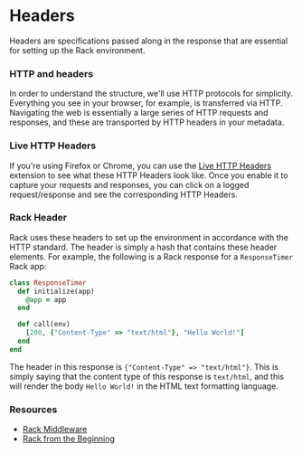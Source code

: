# Headers

Headers are specifications passed along in the response that are essential for setting up the Rack environment.

### HTTP and headers

In order to understand the structure, we'll use HTTP protocols for simplicity. Everything you see in your browser, for example, is transferred via HTTP. Navigating the web is essentially a large series of HTTP requests and responses, and these are transported by HTTP headers in your metadata.

### Live HTTP Headers
If you're using Firefox or Chrome, you can use the [Live HTTP Headers](https://chrome.google.com/webstore/detail/live-http-headers/iaiioopjkcekapmldfgbebdclcnpgnlo?hl=en) extension to see what these HTTP Headers look like. Once you enable it to capture your requests and responses, you can click on a logged request/response and see the corresponding HTTP Headers.

### Rack Header
Rack uses these headers to set up the environment in accordance with the HTTP standard. The header is simply a hash that contains these header elements. For example, the following is a Rack response for a `ResponseTimer` Rack app:

```ruby
class ResponseTimer
  def initialize(app)
    @app = app
  end

  def call(env)
    [200, {"Content-Type" => "text/html"}, "Hello World!"]
  end
end
```

The header in this response is `{"Content-Type" => "text/html"}`. This is simply saying that the content type of this response is `text/html`, and this will render the body `Hello World!` in the HTML text formatting language.

### Resources
- [Rack Middleware](http://asciicasts.com/episodes/151-rack-middleware)
- [Rack from the Beginning](http://hawkins.io/2012/07/rack_from_the_beginning/)
